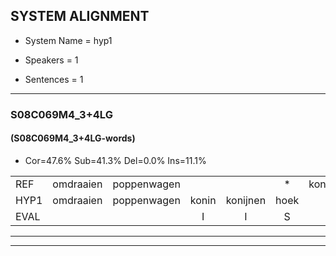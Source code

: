 
## SYSTEM ALIGNMENT

- System Name = hyp1

- Speakers = 1

- Sentences = 1

---

### S08C069M4_3+4LG

#### (S08C069M4_3+4LG-words)

- Cor=47.6%	Sub=41.3%	Del=0.0%	Ins=11.1%

|  |  |  |  |  |  |  |  |  |  |  |  |  |  |  |  |  |  |  |  |  |  |  |  |  |  |  |  |  |  |  |  |  |  |  |  |  |  |  |  |  |  |  |  |  |  |  |  |  |  |  |  |  |  |  |  |  |  |  |  |  |  |  |  |
|:--- |:---:|:---:|:---:|:---:|:---:|:---:|:---:|:---:|:---:|:---:|:---:|:---:|:---:|:---:|:---:|:---:|:---:|:---:|:---:|:---:|:---:|:---:|:---:|:---:|:---:|:---:|:---:|:---:|:---:|:---:|:---:|:---:|:---:|:---:|:---:|:---:|:---:|:---:|:---:|:---:|:---:|:---:|:---:|:---:|:---:|:---:|:---:|:---:|:---:|:---:|:---:|:---:|:---:|:---:|:---:|:---:|:---:|:---:|:---:|:---:|:---:|:---:|:---:|
| REF | omdraaien | poppenwagen |  |  | * | konijnenhok | * | elastiekje |  | ruziemaken | teddybeer | dierentuin |  | paddenstoelen | verstoppertje | wasmachine | * | fototoestel | toiletpapier | vrachtwagen | buurmannen | vogelkooi | olifant | * | * | schommelen | iedereen |  | schoenenwinkel | knutselen | * | ophangen | * | verjaardag | sprookjesboek | * | * | tandenborstel | lucifer | slaapkamer | * | achterdeur | ziekenhuis | nieuwsgierig | afblijven | kabouter | * | *t | washandje |  |  | sneeuwwitje | * | * | goeiendag | vakantie | limonade | autorijden | eindelijk | familie | * | *t | chocolade |
| HYP1 | omdraaien | poppenwagen | konin | konijnen | hoek | hok | uh | elastiekje | ruti | maken | tedribier | dierentuin | pallen | stoelen | verstoppertje | wasmachine | voet | fototoestel | toiletpapier | vrachtwagen | buurmannen | vogelkooi | olifant | schoenu | schommel | schommelen | iedereen | uh | schoenenwinkel | knutselen | op | ophangen | verjaarverjaardag | sprookjes | hoek | boek | tanden | borstel | lucifer | slaapkamer | achter | achterdeur | ziekenhuis | nieuwsgierig | afblijven | kabouter | wat | uh | washandje | usneeen | witje | a | goeien | goeen | dag | vakantie | limonade | autorijden | eindelijk | familie | koola | uh | choculaa |
| EVAL |  |  | I | I | S | S | S |  | I | S | S |  | I | S |  |  | S |  |  |  |  |  |  | S | S |  |  | I |  |  | S |  | S | S | S | S | S | S |  |  | S |  |  |  |  |  | S | S |  | I | I | S | S | S | S |  |  |  |  |  | S | S | S |
---

---
